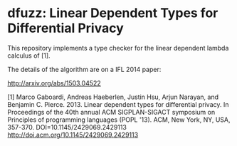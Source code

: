 dfuzz: Linear Dependent Types for Differential Privacy
=====

This repository implements a type checker for the linear dependent
lambda calculus of [1].

The details of the algorithm are on a IFL 2014 paper:

http://arxiv.org/abs/1503.04522

[1] Marco Gaboardi, Andreas Haeberlen, Justin Hsu, Arjun Narayan, and Benjamin C. Pierce. 2013. Linear dependent types for differential privacy. In Proceedings of the 40th annual ACM SIGPLAN-SIGACT symposium on Principles of programming languages (POPL '13). ACM, New York, NY, USA, 357-370. DOI=10.1145/2429069.2429113 http://doi.acm.org/10.1145/2429069.2429113
